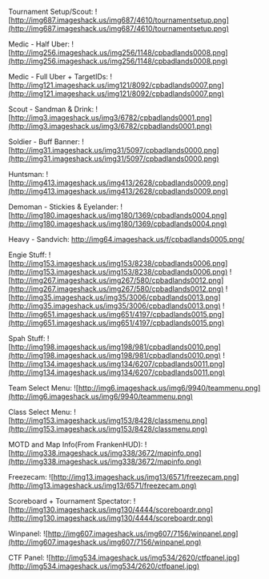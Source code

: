 Tournament Setup/Scout:
![http://img687.imageshack.us/img687/4610/tournamentsetup.png](http://img687.imageshack.us/img687/4610/tournamentsetup.png)

Medic - Half Uber:
![http://img256.imageshack.us/img256/1148/cpbadlands0008.png](http://img256.imageshack.us/img256/1148/cpbadlands0008.png)

Medic - Full Uber + TargetIDs:
![http://img121.imageshack.us/img121/8092/cpbadlands0007.png](http://img121.imageshack.us/img121/8092/cpbadlands0007.png)

Scout - Sandman & Drink:
![http://img3.imageshack.us/img3/6782/cpbadlands0001.png](http://img3.imageshack.us/img3/6782/cpbadlands0001.png)

Soldier - Buff Banner:
![http://img31.imageshack.us/img31/5097/cpbadlands0000.png](http://img31.imageshack.us/img31/5097/cpbadlands0000.png)

Huntsman:
![http://img413.imageshack.us/img413/2628/cpbadlands0009.png](http://img413.imageshack.us/img413/2628/cpbadlands0009.png)

Demoman - Stickies & Eyelander:
![http://img180.imageshack.us/img180/1369/cpbadlands0004.png](http://img180.imageshack.us/img180/1369/cpbadlands0004.png)

Heavy - Sandvich:
http://img64.imageshack.us/f/cpbadlands0005.png/

Engie Stuff:
![http://img153.imageshack.us/img153/8238/cpbadlands0006.png](http://img153.imageshack.us/img153/8238/cpbadlands0006.png)
![http://img267.imageshack.us/img267/580/cpbadlands0012.png](http://img267.imageshack.us/img267/580/cpbadlands0012.png)
![http://img35.imageshack.us/img35/3006/cpbadlands0013.png](http://img35.imageshack.us/img35/3006/cpbadlands0013.png)
![http://img651.imageshack.us/img651/4197/cpbadlands0015.png](http://img651.imageshack.us/img651/4197/cpbadlands0015.png)

Spah Stuff:
![http://img198.imageshack.us/img198/981/cpbadlands0010.png](http://img198.imageshack.us/img198/981/cpbadlands0010.png)
![http://img134.imageshack.us/img134/6207/cpbadlands0011.png](http://img134.imageshack.us/img134/6207/cpbadlands0011.png)

Team Select Menu:
![http://img6.imageshack.us/img6/9940/teammenu.png](http://img6.imageshack.us/img6/9940/teammenu.png)

Class Select Menu:
![http://img153.imageshack.us/img153/8428/classmenu.png](http://img153.imageshack.us/img153/8428/classmenu.png)

MOTD and Map Info(From FrankenHUD):
![http://img338.imageshack.us/img338/3672/mapinfo.png](http://img338.imageshack.us/img338/3672/mapinfo.png)

Freezecam:
![http://img13.imageshack.us/img13/6571/freezecam.png](http://img13.imageshack.us/img13/6571/freezecam.png)

Scoreboard + Tournament Spectator:
![http://img130.imageshack.us/img130/4444/scoreboardr.png](http://img130.imageshack.us/img130/4444/scoreboardr.png)

Winpanel:
![http://img607.imageshack.us/img607/7156/winpanel.png](http://img607.imageshack.us/img607/7156/winpanel.png)

CTF Panel:
![http://img534.imageshack.us/img534/2620/ctfpanel.jpg](http://img534.imageshack.us/img534/2620/ctfpanel.jpg)